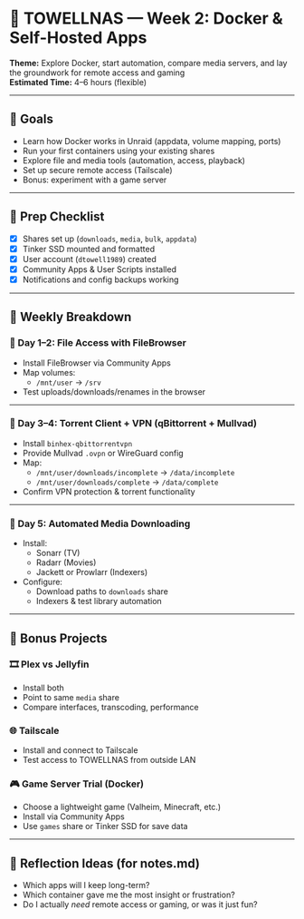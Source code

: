 
# 🧻 TOWELLNAS — Week 2: Docker & Self-Hosted Apps  
**Theme:** Explore Docker, start automation, compare media servers, and lay the groundwork for remote access and gaming  
**Estimated Time:** 4–6 hours (flexible)

---

## 🧠 Goals

- Learn how Docker works in Unraid (appdata, volume mapping, ports)
- Run your first containers using your existing shares
- Explore file and media tools (automation, access, playback)
- Set up secure remote access (Tailscale)
- Bonus: experiment with a game server

---

## 📁 Prep Checklist

- [x] Shares set up (`downloads`, `media`, `bulk`, `appdata`)
- [x] Tinker SSD mounted and formatted
- [x] User account (`dtowell1989`) created
- [x] Community Apps & User Scripts installed
- [x] Notifications and config backups working

---

## 🔧 Weekly Breakdown

### 📅 Day 1–2: File Access with FileBrowser
- Install FileBrowser via Community Apps
- Map volumes:
  - `/mnt/user` → `/srv`
- Test uploads/downloads/renames in the browser

---

### 📅 Day 3–4: Torrent Client + VPN (qBittorrent + Mullvad)
- Install `binhex-qbittorrentvpn`
- Provide Mullvad `.ovpn` or WireGuard config
- Map:
  - `/mnt/user/downloads/incomplete` → `/data/incomplete`
  - `/mnt/user/downloads/complete` → `/data/complete`
- Confirm VPN protection & torrent functionality

---

### 📅 Day 5: Automated Media Downloading
- Install:
  - Sonarr (TV)
  - Radarr (Movies)
  - Jackett or Prowlarr (Indexers)
- Configure:
  - Download paths to `downloads` share
  - Indexers & test library automation

---

## 🎉 Bonus Projects

### 🎞️ Plex vs Jellyfin
- Install both
- Point to same `media` share
- Compare interfaces, transcoding, performance

### 🌐 Tailscale
- Install and connect to Tailscale
- Test access to TOWELLNAS from outside LAN

### 🎮 Game Server Trial (Docker)
- Choose a lightweight game (Valheim, Minecraft, etc.)
- Install via Community Apps
- Use `games` share or Tinker SSD for save data

---

## 🧠 Reflection Ideas (for notes.md)
- Which apps will I keep long-term?
- Which container gave me the most insight or frustration?
- Do I actually *need* remote access or gaming, or was it just fun?

